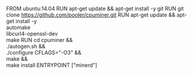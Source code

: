 FROM ubuntu:14.04
RUN apt-get update && apt-get install -y git
RUN git clone https://github.com/pooler/cpuminer.git
RUN apt-get update && apt-get install -y \
	automake \
	libcurl4-openssl-dev \
	make
RUN cd cpuminer && \
	./autogen.sh && \
	./configure CFLAGS="-O3" && \
	make && \
	make install
ENTRYPOINT	["minerd"]
